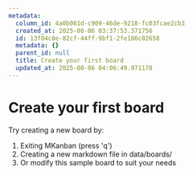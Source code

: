 ```yaml
---
metadata:
  column_id: 4a0b061d-c909-46de-9218-fc03fcae2cb3
  created_at: 2025-08-06 03:37:53.371756
  id: 13f84c8e-82cf-44ff-9bf1-2fe186c02658
  metadata: {}
  parent_id: null
  title: Create your first board
  updated_at: 2025-08-06 04:06:49.971178
---
```


# Create your first board

































Try creating a new board by:
1. Exiting MKanban (press 'q')
2. Creating a new markdown file in data/boards/
3. Or modify this sample board to suit your needs